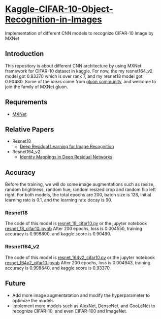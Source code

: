 # [Kaggle-CIFAR-10-Object-Recognition-in-Images](https://www.kaggle.com/c/cifar-10/overview)
Implementation of different CNN models to recognize CIFAR-10 Image by MXNet
## Introduction
This repository is about different CNN architecture by using MXNet framework for CIFAR-10 dataset in kaggle.
For now, the my resnet164_v2 model got 0.93370 which is over rank 7, and my resnet18 model got 0.90480. Some of the ideas come from 
[gluon community](https://discuss.gluon.ai), and welcome to join the family of MXNet gluon.

## Requrements
* [MXNet](https://mxnet.apache.org)

## Relative Papers
- Resnet18
  - [Deep Residual Learning for Image Recognition](https://www.cv-foundation.org/openaccess/content_cvpr_2016/papers/He_Deep_Residual_Learning_CVPR_2016_paper.pdf)
- Resnet164_v2
  - [Identity Mappings in Deep Residual Networks](https://arxiv.org/pdf/1603.05027.pdf)

## Accuracy
Before the training, we will do some image augmentations such as resize, random brightness, random hue, random resized crop and random flip left right.
For both models, the total epochs are 200, batch size is 128, initial learning rate is 0.1, and the learning rate decay is 90.
### Resnet18
The code of this model is [resnet_18_cifar10.py](https://github.com/xingchenzhao/Kaggle-CIFAR-10-Object-Recognition-in-Images/blob/master/resnet_18_cifar10.py)
or the jupyter notebook [resnet_18_cifar10.ipynb](https://github.com/xingchenzhao/Kaggle-CIFAR-10-Object-Recognition-in-Images/blob/master/resnet_18_cifar10.ipynb)
After 200 epochs, loss is 0.004550, training accuracy is 0.998800, and kaggle score is 0.90480.
### Resnet164_v2
The code of this model is [resnet_164v2_cifar10.py](https://github.com/xingchenzhao/Kaggle-CIFAR-10-Object-Recognition-in-Images/blob/master/resnet_164v2_cifar10.py)
or the jupyter notebook [resnet_164v2_cifar10.ipynb](https://github.com/xingchenzhao/Kaggle-CIFAR-10-Object-Recognition-in-Images/blob/master/resnet_164v2_cifar10.ipynb)
After 200 epochs, loss is 0.004943, training accuracy is 0.998640, and kaggle score is 0.93370.

## Future
- Add more image augmentatation and modify the hyperparameter to optimize the models
- Implement more models such as AlexNet, DenseNet, and GooLeNet to recognize CIFAR-10, and even CIFAR-100 and ImageNet.
